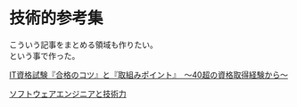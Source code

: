 # 技術的参考集

こういう記事をまとめる領域も作りたい。  
という事で作った。  

[IT資格試験『合格のコツ』と『取組みポイント』　～40超の資格取得経験から～](https://qiita.com/ksj555/items/6ff5598c1429c0bc190a)  

[ソフトウェアエンジニアと技術力](https://speakerdeck.com/soudai/developer-lifework)  

